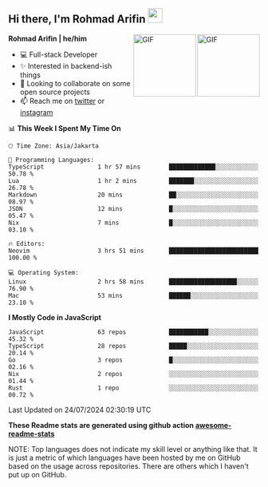 ## Hi there, I'm Rohmad Arifin <img src="https://github.com/TheDudeThatCode/TheDudeThatCode/blob/master/Assets/Hi.gif" width="29px">

<img align="right" alt="GIF" height="125px" src="https://i.giphy.com/media/LMt9638dO8dftAjtco/200.webp" />
<img align="right" alt="GIF" height="125px" src="https://media3.giphy.com/media/ln7z2eWriiQAllfVcn/200w.webp" />

**Rohmad Arifin | he/him**

- 💻 Full-stack Developer
- ✨ Interested in backend-ish things
- 👯 Looking to collaborate on some open source projects
- 📫 Reach me on [twitter](https://twitter.com/arifinoid) or [instagram](https://instagram.com/arifinoid)

<!--
**arifinoid/arifinoid** is a ✨ _special_ ✨ repository because its `README.md` (this file) appears on your GitHub profile.

Here are some ideas to get you started:

- 🔭 I’m currently working on ...
- 🌱 I’m currently learning ...
- 👯 I’m looking to collaborate on ...
- 🤔 I’m looking for help with ...
- 💬 Ask me about ...
- 📫 How to reach me: ...
- 😄 Pronouns: ...
- ⚡ Fun fact: ...
-->

<!--START_SECTION:waka-->
📊 **This Week I Spent My Time On** 

```text
🕑︎ Time Zone: Asia/Jakarta

💬 Programming Languages: 
TypeScript               1 hr 57 mins        █████████████░░░░░░░░░░░░   50.78 % 
Lua                      1 hr 2 mins         ███████░░░░░░░░░░░░░░░░░░   26.78 % 
Markdown                 20 mins             ██░░░░░░░░░░░░░░░░░░░░░░░   08.97 % 
JSON                     12 mins             █░░░░░░░░░░░░░░░░░░░░░░░░   05.47 % 
Nix                      7 mins              █░░░░░░░░░░░░░░░░░░░░░░░░   03.10 % 

🔥 Editors: 
Neovim                   3 hrs 51 mins       █████████████████████████   100.00 % 

💻 Operating System: 
Linux                    2 hrs 58 mins       ███████████████████░░░░░░   76.90 % 
Mac                      53 mins             ██████░░░░░░░░░░░░░░░░░░░   23.10 % 
```

**I Mostly Code in JavaScript** 

```text
JavaScript               63 repos            ███████████░░░░░░░░░░░░░░   45.32 % 
TypeScript               28 repos            █████░░░░░░░░░░░░░░░░░░░░   20.14 % 
Go                       3 repos             █░░░░░░░░░░░░░░░░░░░░░░░░   02.16 % 
Nix                      2 repos             ░░░░░░░░░░░░░░░░░░░░░░░░░   01.44 % 
Rust                     1 repo              ░░░░░░░░░░░░░░░░░░░░░░░░░   00.72 % 
```




 Last Updated on 24/07/2024 02:30:19 UTC
<!--END_SECTION:waka-->

**These Readme stats are generated using github action [awesome-readme-stats](https://github.com/anmol098/waka-readme-stats)**

NOTE: Top languages does not indicate my skill level or anything like that. It is just a metric of which languages have been hosted by me on GitHub based on the usage across repositories. There are others which I haven't put up on GitHub.

